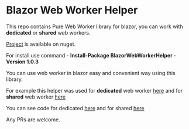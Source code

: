# Blazor Web Worker Helper

This repo contains Pure Web Worker library for blazor, you can work with **dedicated** or **shared** web workers.

[Project](https://www.nuget.org/packages/BlazorWebWorkerHelper/) is available on nuget.

For install use command - **Install-Package BlazorWebWorkerHelper -Version 1.0.3**

You can use web worker in blazor easy and convenient way using this library.


For example this helper was used for **dedicated** web worker [here](https://lupblazordemos.z13.web.core.windows.net/DedicatedWebWorkerPage)
and for **shared** web worker [here](https://lupblazordemos.z13.web.core.windows.net/SharedWebWorkerPage)


You can see code for dedicated [here](https://github.com/Lupusa87/LupusaBlazorProjects/blob/master/BlazorApp1/Pages/DedicatedWebWorkerPage.cshtml) and for shared [here](https://github.com/Lupusa87/LupusaBlazorProjects/blob/master/BlazorApp1/Pages/SharedWebWorkerPage.cshtml)

Any PRs are welcome.
